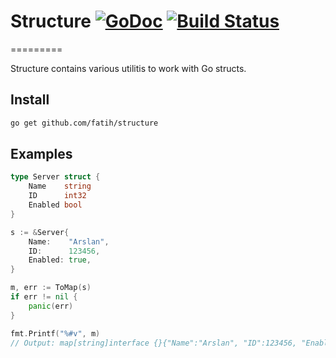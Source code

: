 # Structure [![GoDoc](https://godoc.org/github.com/fatih/structure?status.png)](http://godoc.org/github.com/fatih/structure) [![Build Status](https://travis-ci.org/fatih/structure.png)](https://travis-ci.org/fatih/structure)
=========

Structure contains various utilitis to work with Go structs.

## Install

```bash
go get github.com/fatih/structure
```

## Examples

```go
type Server struct {
	Name    string
	ID      int32
	Enabled bool
}

s := &Server{
	Name:    "Arslan",
	ID:      123456,
	Enabled: true,
}

m, err := ToMap(s)
if err != nil {
	panic(err)
}

fmt.Printf("%#v", m)
// Output: map[string]interface {}{"Name":"Arslan", "ID":123456, "Enabled":true}

```
	
